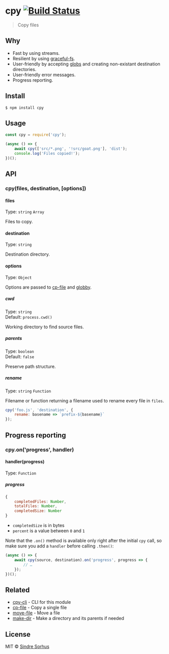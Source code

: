 # cpy [![Build Status](https://travis-ci.org/sindresorhus/cpy.svg?branch=master)](https://travis-ci.org/sindresorhus/cpy)

> Copy files


## Why

- Fast by using streams.
- Resilient by using [graceful-fs](https://github.com/isaacs/node-graceful-fs).
- User-friendly by accepting [globs](https://github.com/sindresorhus/globby#globbing-patterns) and creating non-existant destination directories.
- User-friendly error messages.
- Progress reporting.


## Install

```
$ npm install cpy
```


## Usage

```js
const cpy = require('cpy');

(async () => {
	await cpy(['src/*.png', '!src/goat.png'], 'dist');
	console.log('Files copied!');
})();
```


## API

### cpy(files, destination, [options])

#### files

Type: `string` `Array`

Files to copy.

#### destination

Type: `string`

Destination directory.

#### options

Type: `Object`

Options are passed to [cp-file](https://github.com/sindresorhus/cp-file#options) and [globby](https://github.com/sindresorhus/globby#options).

##### cwd

Type: `string`<br>
Default: `process.cwd()`

Working directory to find source files.

##### parents

Type: `boolean`<br>
Default: `false`

Preserve path structure.

##### rename

Type: `string` `Function`

Filename or function returning a filename used to rename every file in `files`.

```js
cpy('foo.js', 'destination', {
	rename: basename => `prefix-${basename}`
});
```


## Progress reporting

### cpy.on('progress', handler)

#### handler(progress)

Type: `Function`

##### progress

```js
{
	completedFiles: Number,
	totalFiles: Number,
	completedSize: Number
}
```

- `completedSize` is in bytes
- `percent` is a value between `0` and `1`

Note that the `.on()` method is available only right after the initial `cpy` call, so make sure you add a `handler` before calling `.then()`:

```js
(async () => {
	await cpy(source, destination).on('progress', progress => {
		// …
	});
})();
```


## Related

- [cpy-cli](https://github.com/sindresorhus/cpy-cli) - CLI for this module
- [cp-file](https://github.com/sindresorhus/cp-file) - Copy a single file
- [move-file](https://github.com/sindresorhus/move-file) - Move a file
- [make-dir](https://github.com/sindresorhus/make-dir) - Make a directory and its parents if needed


## License

MIT © [Sindre Sorhus](https://sindresorhus.com)
